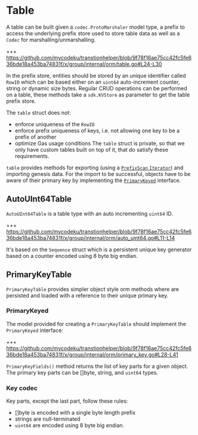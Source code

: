 # Table

A table can be built given a `codec.ProtoMarshaler` model type, a prefix to access the underlying prefix store used to store table data as well as a `Codec` for marshalling/unmarshalling.

+++ https://github.com/mycodeku/transtionhelper/blob/9f78f16ae75cc42fc5fe636bde18a453ba74831f/x/group/internal/orm/table.go#L24-L30

In the prefix store, entities should be stored by an unique identifier called `RowID` which can be based either on an `uint64` auto-increment counter, string or dynamic size bytes.
Regular CRUD operations can be performed on a table, these methods take a `sdk.KVStore` as parameter to get the table prefix store.

The `table` struct does not:

* enforce uniqueness of the `RowID`
* enforce prefix uniqueness of keys, i.e. not allowing one key to be a prefix
 of another
* optimize Gas usage conditions
The `table` struct is private, so that we only have custom tables built on top of it, that do satisfy these requirements.

`table` provides methods for exporting (using a [`PrefixScan` `Iterator`](03_iterator_pagination.md#iterator)) and importing genesis data. For the import to be successful, objects have to be aware of their primary key by implementing the [`PrimaryKeyed`](#primarykeyed) interface.

## AutoUInt64Table

`AutoUInt64Table` is a table type with an auto incrementing `uint64` ID.

+++ https://github.com/mycodeku/transtionhelper/blob/9f78f16ae75cc42fc5fe636bde18a453ba74831f/x/group/internal/orm/auto_uint64.go#L11-L14

It's based on the `Sequence` struct which is a persistent unique key generator based on a counter encoded using 8 byte big endian.

## PrimaryKeyTable

`PrimaryKeyTable` provides simpler object style orm methods where are persisted and loaded with a reference to their unique primary key.

### PrimaryKeyed

The model provided for creating a `PrimaryKeyTable` should implement the `PrimaryKeyed` interface:

+++ https://github.com/mycodeku/transtionhelper/blob/9f78f16ae75cc42fc5fe636bde18a453ba74831f/x/group/internal/orm/primary_key.go#L28-L41

`PrimaryKeyFields()` method returns the list of key parts for a given object.
The primary key parts can be []byte, string, and `uint64` types.

### Key codec

Key parts, except the last part, follow these rules:

* []byte is encoded with a single byte length prefix
* strings are null-terminated
* `uint64` are encoded using 8 byte big endian.
